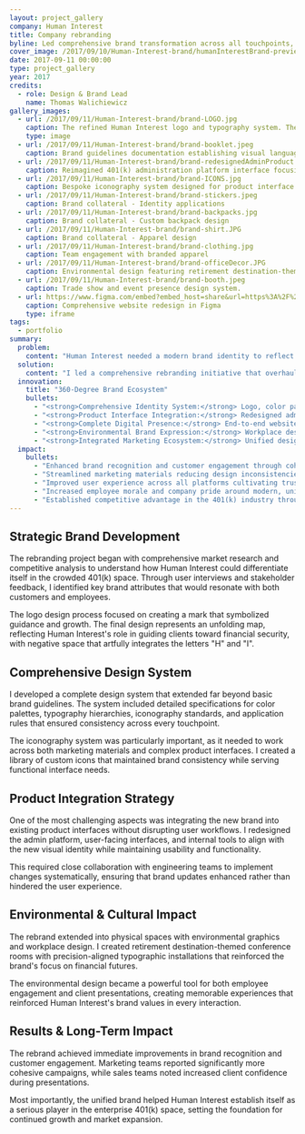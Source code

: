 ```yaml
---
layout: project_gallery
company: Human Interest
title: Company rebranding
byline: Led comprehensive brand transformation across all touchpoints, unifying visual identity, marketing, and product design
cover_image: /2017/09/10/Human-Interest-brand/humanInterestBrand-preview.png
date: 2017-09-11 00:00:00
type: project_gallery
year: 2017
credits:
  - role: Design & Brand Lead
    name: Thomas Walichiewicz
gallery_images:
  - url: /2017/09/11/Human-Interest-brand/brand-LOGO.jpg
    caption: The refined Human Interest logo and typography system. The mark symbolizes an unfolding map, representing the company's role in guiding clients toward financial security. The negative space artfully integrates the letters "H" and "I".
    type: image
  - url: /2017/09/11/Human-Interest-brand/brand-booklet.jpeg
    caption: Brand guidelines documentation establishing visual language and tone for all marketing communications.
  - url: /2017/09/11/Human-Interest-brand/brand-redesignedAdminProduct.png
    caption: Reimagined 401(k) administration platform interface focusing on usability and efficiency.
  - url: /2017/09/11/Human-Interest-brand/brand-ICONS.jpg
    caption: Bespoke iconography system designed for product interface and communications.
  - url: /2017/09/11/Human-Interest-brand/brand-stickers.jpeg
    caption: Brand collateral - Identity applications
  - url: /2017/09/11/Human-Interest-brand/brand-backpacks.jpg
    caption: Brand collateral - Custom backpack design
  - url: /2017/09/11/Human-Interest-brand/brand-shirt.JPG
    caption: Brand collateral - Apparel design
  - url: /2017/09/11/Human-Interest-brand/brand-clothing.jpg
    caption: Team engagement with branded apparel
  - url: /2017/09/11/Human-Interest-brand/brand-officeDecor.JPG
    caption: Environmental design featuring retirement destination-themed conference rooms, with precision-aligned typographic installations.
  - url: /2017/09/11/Human-Interest-brand/brand-booth.jpeg
    caption: Trade show and event presence design system.
  - url: https://www.figma.com/embed?embed_host=share&url=https%3A%2F%2Fwww.figma.com%2Ffile%2FGVWz5qon5XDndfOPLg71u9%2FHuman-Interest-rebranded-website%3Ftype%3Ddesign%26node-id%3D0%253A1%26mode%3Ddesign%26t%3Djw8FnbnjBlCvDwRB-1
    caption: Comprehensive website redesign in Figma
    type: iframe
tags:
  - portfolio
summary:
  problem:
    content: "Human Interest needed a modern brand identity to reflect its innovative 401(k) offerings and resonate with a contemporary audience. The existing visuals felt outdated, causing a disconnect with potential clients and undermining the company's forward-thinking reputation. Market research revealed that customers sought a cohesive, trustworthy brand experience."
  solution:
    content: "I led a comprehensive rebranding initiative that overhauled every touchpoint—from logo and typography to product interfaces and environmental graphics. The new visual identity created a unified language that established trust and aligned with the company's innovative positioning in the 401(k) space."
  innovation:
    title: "360-Degree Brand Ecosystem"
    bullets:
      - "<strong>Comprehensive Identity System:</strong> Logo, color palette, and typography creating unified visual language across all channels"
      - "<strong>Product Interface Integration:</strong> Redesigned admin, user, and internal platforms to align with new brand identity"
      - "<strong>Complete Digital Presence:</strong> End-to-end website redesign and implementation ensuring intuitive user experience"
      - "<strong>Environmental Brand Expression:</strong> Workplace design including retirement destination-themed conference rooms with precision typographic installations"
      - "<strong>Integrated Marketing Ecosystem:</strong> Unified design system across print, digital, trade show materials, and corporate merchandise"
  impact:
    bullets:
      - "Enhanced brand recognition and customer engagement through cohesive visual identity"
      - "Streamlined marketing materials reducing design inconsistencies"
      - "Improved user experience across all platforms cultivating trust and loyalty"
      - "Increased employee morale and company pride around modern, unified brand"
      - "Established competitive advantage in the 401(k) industry through professional brand presence"
---
```


## Strategic Brand Development

The rebranding project began with comprehensive market research and competitive analysis to understand how Human Interest could differentiate itself in the crowded 401(k) space. Through user interviews and stakeholder feedback, I identified key brand attributes that would resonate with both customers and employees.

The logo design process focused on creating a mark that symbolized guidance and growth. The final design represents an unfolding map, reflecting Human Interest's role in guiding clients toward financial security, with negative space that artfully integrates the letters "H" and "I".

## Comprehensive Design System

I developed a complete design system that extended far beyond basic brand guidelines. The system included detailed specifications for color palettes, typography hierarchies, iconography standards, and application rules that ensured consistency across every touchpoint.

The iconography system was particularly important, as it needed to work across both marketing materials and complex product interfaces. I created a library of custom icons that maintained brand consistency while serving functional interface needs.

## Product Integration Strategy

One of the most challenging aspects was integrating the new brand into existing product interfaces without disrupting user workflows. I redesigned the admin platform, user-facing interfaces, and internal tools to align with the new visual identity while maintaining usability and functionality.

This required close collaboration with engineering teams to implement changes systematically, ensuring that brand updates enhanced rather than hindered the user experience.

## Environmental & Cultural Impact

The rebrand extended into physical spaces with environmental graphics and workplace design. I created retirement destination-themed conference rooms with precision-aligned typographic installations that reinforced the brand's focus on financial futures.

The environmental design became a powerful tool for both employee engagement and client presentations, creating memorable experiences that reinforced Human Interest's brand values in every interaction.

## Results & Long-Term Impact

The rebrand achieved immediate improvements in brand recognition and customer engagement. Marketing teams reported significantly more cohesive campaigns, while sales teams noted increased client confidence during presentations.

Most importantly, the unified brand helped Human Interest establish itself as a serious player in the enterprise 401(k) space, setting the foundation for continued growth and market expansion.
